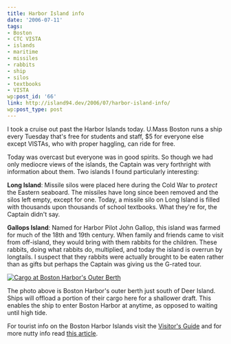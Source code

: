 ```yaml
---
title: Harbor Island info
date: '2006-07-11'
tags:
- Boston
- CTC VISTA
- islands
- maritime
- missiles
- rabbits
- ship
- silos
- textbooks
- VISTA
wp:post_id: '66'
link: http://island94.dev/2006/07/harbor-island-info/
wp:post_type: post
---
```


I took a cruise out past the Harbor Islands today. U.Mass Boston runs a ship every Tuesday that's free for students and staff, $5 for everyone else except VISTAs, who with proper haggling, can ride for free.

Today was overcast but everyone was in good spirits. So though we had only mediocre views of the islands, the Captain was very forthright with information about them. Two islands I found particularly interesting:

**Long Island**: Missile silos were placed here during the Cold War to _protect_ the Eastern seaboard. The missiles have long since been removed and the silos left empty, except for one. Today, a missile silo on Long Island is filled with thousands upon thousands of school textbooks. What they're for, the Captain didn't say.

**Gallops Island**: Named for Harbor Pilot John Gallop, this island was farmed for much of the 18th and 19th century. When family and friends came to visit from off-island, they would bring with them rabbits for the children. These rabbits, doing what rabbits do, multiplied, and today the island is overrun by longtails. I suspect that they rabbits were actually brought to be eaten rather than as gifts but perhaps the Captain was giving us the G-rated tour.

[ ![Cargo at Boston Harbor's Outer Berth](http://farm1.static.flickr.com/64/187700535_3f3fb04e6d.jpg) ](http://www.flickr.com/photos/bensheldon/187700535/ "Photo Sharing")

The photo above is Boston Harbor's outer berth just south of Deer Island. Ships will offload a portion of their cargo here for a shallower draft. This enables the ship to enter Boston Harbor at anytime, as opposed to waiting until high tide.

For tourist info on the Boston Harbor Islands visit the [Visitor's Guide](http://www.bostonislands.org/) and for more nutty info read [this article](http://www.bizjournals.com/boston/stories/2002/07/01/focus2.html).

